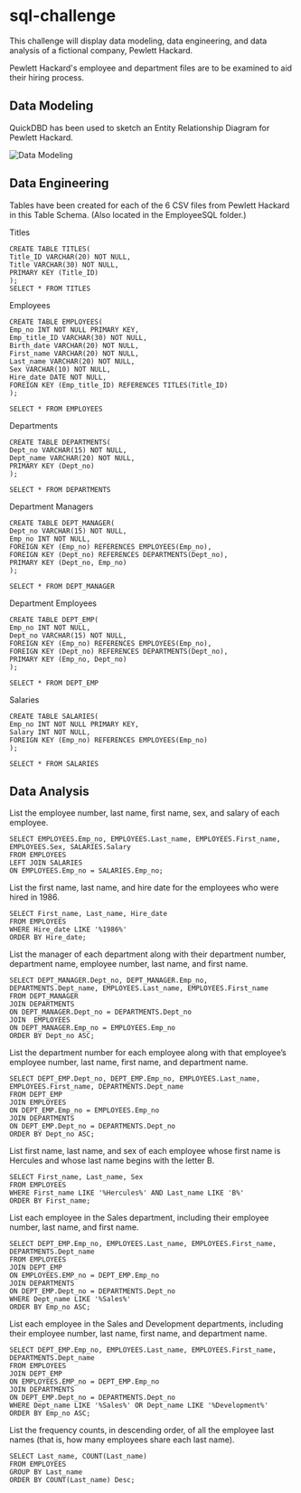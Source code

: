 # sql-challenge
This challenge will display data modeling, data engineering, and data analysis of a fictional company, Pewlett Hackard.

Pewlett Hackard's employee and department files are to be examined to aid their hiring process. 


## Data Modeling 
QuickDBD has been used to sketch an Entity Relationship Diagram for Pewlett Hackard.

![Data Modeling ](https://user-images.githubusercontent.com/121995835/228045206-e0fa6b98-1c31-425c-9127-f1cf99c88e9b.png)


## Data Engineering 
Tables have been created for each of the 6 CSV files from Pewlett Hackard in this Table Schema. (Also located in the EmployeeSQL folder.) 


Titles  

	CREATE TABLE TITLES(
	Title_ID VARCHAR(20) NOT NULL,
	Title VARCHAR(30) NOT NULL,
	PRIMARY KEY (Title_ID)
	);
	SELECT * FROM TITLES

Employees 

	CREATE TABLE EMPLOYEES(
	Emp_no INT NOT NULL PRIMARY KEY,
	Emp_title_ID VARCHAR(30) NOT NULL,
	Birth_date VARCHAR(20) NOT NULL,
	First_name VARCHAR(20) NOT NULL,
	Last_name VARCHAR(20) NOT NULL,
	Sex VARCHAR(10) NOT NULL, 
	Hire_date DATE NOT NULL,
	FOREIGN KEY (Emp_title_ID) REFERENCES TITLES(Title_ID)
	);

	SELECT * FROM EMPLOYEES

Departments 

	CREATE TABLE DEPARTMENTS(
	Dept_no VARCHAR(15) NOT NULL,
	Dept_name VARCHAR(20) NOT NULL,
	PRIMARY KEY (Dept_no)
	);

	SELECT * FROM DEPARTMENTS

Department Managers

	CREATE TABLE DEPT_MANAGER(
	Dept_no VARCHAR(15) NOT NULL,
	Emp_no INT NOT NULL,
	FOREIGN KEY (Emp_no) REFERENCES EMPLOYEES(Emp_no),
	FOREIGN KEY (Dept_no) REFERENCES DEPARTMENTS(Dept_no),
	PRIMARY KEY (Dept_no, Emp_no)
	);

	SELECT * FROM DEPT_MANAGER

Department Employees

	CREATE TABLE DEPT_EMP(
	Emp_no INT NOT NULL,
	Dept_no VARCHAR(15) NOT NULL,
	FOREIGN KEY (Emp_no) REFERENCES EMPLOYEES(Emp_no),
	FOREIGN KEY (Dept_no) REFERENCES DEPARTMENTS(Dept_no),
	PRIMARY KEY (Emp_no, Dept_no)
	);

	SELECT * FROM DEPT_EMP

Salaries 

	CREATE TABLE SALARIES(
	Emp_no INT NOT NULL PRIMARY KEY,
	Salary INT NOT NULL,
	FOREIGN KEY (Emp_no) REFERENCES EMPLOYEES(Emp_no)
	);

	SELECT * FROM SALARIES
	

## Data Analysis
List the employee number, last name, first name, sex, and salary of each employee.

	SELECT EMPLOYEES.Emp_no, EMPLOYEES.Last_name, EMPLOYEES.First_name, EMPLOYEES.Sex, SALARIES.Salary 
	FROM EMPLOYEES
	LEFT JOIN SALARIES 
	ON EMPLOYEES.Emp_no = SALARIES.Emp_no;
	
List the first name, last name, and hire date for the employees who were hired in 1986.

	SELECT First_name, Last_name, Hire_date
	FROM EMPLOYEES
	WHERE Hire_date LIKE '%1986%'
	ORDER BY Hire_date;

List the manager of each department along with their department number, department name, employee number, last name, and first name.

	SELECT DEPT_MANAGER.Dept_no, DEPT_MANAGER.Emp_no, DEPARTMENTS.Dept_name, EMPLOYEES.Last_name, EMPLOYEES.First_name
	FROM DEPT_MANAGER
	JOIN DEPARTMENTS
	ON DEPT_MANAGER.Dept_no = DEPARTMENTS.Dept_no
	JOIN  EMPLOYEES
	ON DEPT_MANAGER.Emp_no = EMPLOYEES.Emp_no
	ORDER BY Dept_no ASC;

List the department number for each employee along with that employee’s employee number, last name, first name, and department name.

	SELECT DEPT_EMP.Dept_no, DEPT_EMP.Emp_no, EMPLOYEES.Last_name, EMPLOYEES.First_name, DEPARTMENTS.Dept_name
	FROM DEPT_EMP
	JOIN EMPLOYEES
	ON DEPT_EMP.Emp_no = EMPLOYEES.Emp_no
	JOIN DEPARTMENTS
	ON DEPT_EMP.Dept_no = DEPARTMENTS.Dept_no
	ORDER BY Dept_no ASC;

List first name, last name, and sex of each employee whose first name is Hercules and whose last name begins with the letter B.

	SELECT First_name, Last_name, Sex
	FROM EMPLOYEES
	WHERE First_name LIKE '%Hercules%' AND Last_name LIKE 'B%'
	ORDER BY First_name;

List each employee in the Sales department, including their employee number, last name, and first name.

	SELECT DEPT_EMP.Emp_no, EMPLOYEES.Last_name, EMPLOYEES.First_name, DEPARTMENTS.Dept_name
	FROM EMPLOYEES
	JOIN DEPT_EMP
	ON EMPLOYEES.EMP_no = DEPT_EMP.Emp_no 
	JOIN DEPARTMENTS
	ON DEPT_EMP.Dept_no = DEPARTMENTS.Dept_no
	WHERE Dept_name LIKE '%Sales%'
	ORDER BY Emp_no ASC;

List each employee in the Sales and Development departments, including their employee number, last name, first name, and department name.

	SELECT DEPT_EMP.Emp_no, EMPLOYEES.Last_name, EMPLOYEES.First_name, DEPARTMENTS.Dept_name
	FROM EMPLOYEES
	JOIN DEPT_EMP
	ON EMPLOYEES.EMP_no = DEPT_EMP.Emp_no 
	JOIN DEPARTMENTS
	ON DEPT_EMP.Dept_no = DEPARTMENTS.Dept_no
	WHERE Dept_name LIKE '%Sales%' OR Dept_name LIKE '%Development%'
	ORDER BY Emp_no ASC;

List the frequency counts, in descending order, of all the employee last names (that is, how many employees share each last name).

	SELECT Last_name, COUNT(Last_name) 
	FROM EMPLOYEES
	GROUP BY Last_name
	ORDER BY COUNT(Last_name) Desc;
